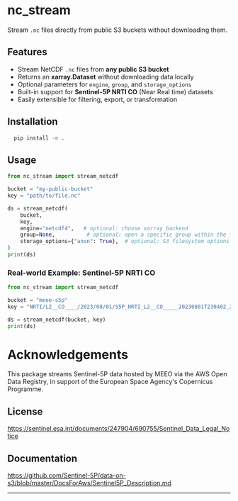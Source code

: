 # nc_stream

Stream `.nc` files directly from public S3 buckets without downloading them.

##  Features

- Stream NetCDF `.nc` files from **any public S3 bucket**
- Returns an **xarray.Dataset** without downloading data locally
- Optional parameters for `engine`, `group`, and `storage_options`
- Built-in support for **Sentinel-5P NRTI CO** (Near Real time) datasets
- Easily extensible for filtering, export, or transformation

##  Installation

```bash
  pip install -e .
  ```

##  Usage

```python
from nc_stream import stream_netcdf

bucket = "my-public-bucket"
key = "path/to/file.nc"

ds = stream_netcdf(
    bucket,
    key,
    engine="netcdf4",   # optional: choose xarray backend
    group=None,          # optional: open a specific group within the file
    storage_options={"anon": True},  # optional: S3 filesystem options
)
print(ds)
```

### Real-world Example: Sentinel-5P NRTI CO

```python
from nc_stream import stream_netcdf

bucket = "meeo-s5p"
key = "NRTI/L2__CO____/2023/08/01/S5P_NRTI_L2__CO_____20230801T230402_20230801T230902_30057_03_020500_20230802T000504.nc"

ds = stream_netcdf(bucket, key)
print(ds)
```
# Acknowledgements
This package streams Sentinel-5P data hosted by MEEO via the AWS Open Data Registry, in support of the European Space Agency's Copernicus Programme.
## License
https://sentinel.esa.int/documents/247904/690755/Sentinel_Data_Legal_Notice
## Documentation
https://github.com/Sentinel-5P/data-on-s3/blob/master/DocsForAws/Sentinel5P_Description.md

---
